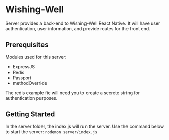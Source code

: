 # Wishing-Well
Server provides a back-end to Wishing-Well React Native.
It will have user authentication, user information, and provide routes for the front end.

## Prerequisites
Modules used for this server:
- ExpressJS
- Redis
- Passport
- methodOverride

The redis example fie will need you to create a secrete string for authentication purposes.
 

##  Getting Started
In the server folder, the index.js will run the server.  Use the command below to start the server: 
``` nodemon server/index.js ```
